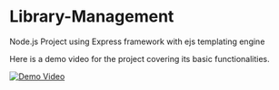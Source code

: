 # Library-Management
Node.js Project using Express framework with ejs templating engine

Here is a demo video for the project covering its basic functionalities.

[![Demo Video](https://github.com/Ankita-Sihag/Demo2/blob/master/Demo%20Video%20Pic.png)](https://drive.google.com/open?id=1XFMjXBYGp_a2ZURuH6rNiELiAsqozBVm "Demo Video")
